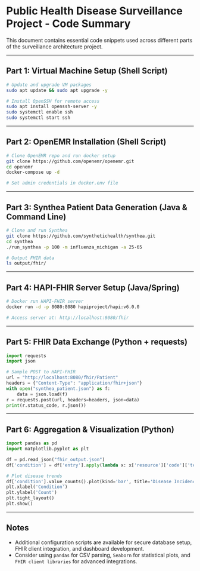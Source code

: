 
# Public Health Disease Surveillance Project - Code Summary

This document contains essential code snippets used across different parts of the surveillance architecture project.

---

## Part 1: Virtual Machine Setup (Shell Script)

```bash
# Update and upgrade VM packages
sudo apt update && sudo apt upgrade -y

# Install OpenSSH for remote access
sudo apt install openssh-server -y
sudo systemctl enable ssh
sudo systemctl start ssh
```

---

## Part 2: OpenEMR Installation (Shell Script)

```bash
# Clone OpenEMR repo and run docker setup
git clone https://github.com/openemr/openemr.git
cd openemr
docker-compose up -d

# Set admin credentials in docker.env file
```

---

## Part 3: Synthea Patient Data Generation (Java & Command Line)

```bash
# Clone and run Synthea
git clone https://github.com/synthetichealth/synthea.git
cd synthea
./run_synthea -p 100 -m influenza_michigan -a 25-65

# Output FHIR data
ls output/fhir/
```

---

## Part 4: HAPI-FHIR Server Setup (Java/Spring)

```bash
# Docker run HAPI-FHIR server
docker run -d -p 8080:8080 hapiproject/hapi:v6.0.0

# Access server at: http://localhost:8080/fhir
```

---

## Part 5: FHIR Data Exchange (Python + requests)

```python
import requests
import json

# Sample POST to HAPI-FHIR
url = "http://localhost:8080/fhir/Patient"
headers = {"Content-Type": "application/fhir+json"}
with open("synthea_patient.json") as f:
    data = json.load(f)
r = requests.post(url, headers=headers, json=data)
print(r.status_code, r.json())
```

---

## Part 6: Aggregation & Visualization (Python)

```python
import pandas as pd
import matplotlib.pyplot as plt

df = pd.read_json("fhir_output.json")
df['condition'] = df['entry'].apply(lambda x: x['resource']['code']['text'])

# Plot disease trends
df['condition'].value_counts().plot(kind='bar', title='Disease Incidence')
plt.xlabel('Condition')
plt.ylabel('Count')
plt.tight_layout()
plt.show()
```

---

## Notes

- Additional configuration scripts are available for secure database setup, FHIR client integration, and dashboard development.
- Consider using `pandas` for CSV parsing, `Seaborn` for statistical plots, and `FHIR client libraries` for advanced integrations.

